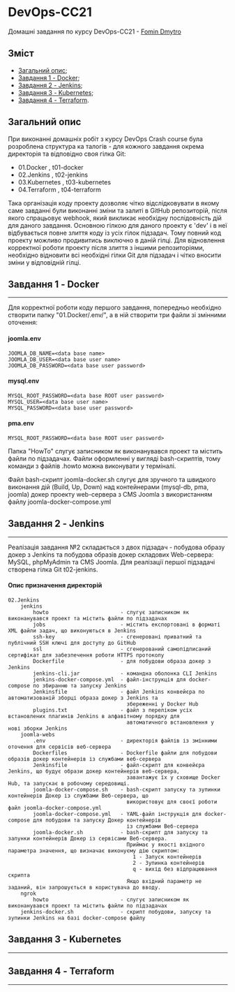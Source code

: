 DevOps-CC21
==============

Домашні завдання по курсу DevOps-CC21 - <a href="mailto:fomindn@gmail.com" title="fomindn@gmail.com">Fomin Dmytro</a>

## Зміст
+ [Загальний опис](#ZagOpys);
+ [Завдання 1 - Docker](#Docker);
+ [Завдання 2 - Jenkins](#Jenkins);
+ [Завдання 3 - Kubernetes](#Kubernetes);
+ [Завдання 4 - Terraform](#Terraform).

## <a name="ZagOpys"></a>Загальний опис

При виконанні домашніх робіт з курсу DevOps Crash course була розроблена структура ка талогів - для кожного завдання окрема директорія та відповідно своя гілка Git:

 + 01.Docker     , t01-docker
 + 02.Jenkins    , t02-jenkins
 + 03.Kubernetes , t03-kubernetes
 + 04.Terraform  , t04-terraform

Така організація коду проекту дозволяє чітко відслідковувати в якому саме завданні були виконанні зміни та залиті в GitHub репозиторій, після якого спрацьовує webhook, який викликає необхідну послідовність дій для даного завдання.
Основною гілкою для даного проекту є 'dev' і в неї відбувається повне злиття коду із усіх гілок підзадач. Тому повний код проекту можливо продивитись виключно в даній гілці.
Для відновлення корректної роботи проекту після злиття з іншими репозиторіями, необхідно відновити всі необхідні гілки Git для підзадач і чітко вносити зміни у відповідній гілці.

## <a name="Docker"></a>Завдання 1 - Docker
----------------------------------------------

Для корректної роботи коду першого завдання, попередньо необхідно створити папку "01.Docker/.env/", а в ній створити три файли зі змінними оточення:
#### joomla.env
```
JOOMLA_DB_NAME=<data base name>
JOOMLA_DB_USER=<data base user name>
JOOMLA_DB_PASSWORD=<data base user password>
```
#### mysql.env
```
MYSQL_ROOT_PASSWORD=<data base ROOT user password>
MYSQL_USER=<data base user name>
MYSQL_PASSWORD=<data base user password>
```
#### pma.env
```
MYSQL_ROOT_PASSWORD=<data base ROOT user password>
```
Папка "HowTo" слугує записником як виконанувався проект та містить файли по підзадачах. Файли оформленні у вигляді bash-скриптів, тому команди з файлів .howto можна виконувати у терміналі.

Файл bash-скрипт joomla-docker.sh  слугує для зручного та швидкого виконання дій (Build, Up, Down) над контейнерами (mysql-db, pma, joomla) докер проекту web-сервера з CMS Joomla з використанням файлу joomla-docker-compose.yml


## <a name="Jenkins"></a>Завдання 2 - Jenkins
----------------------------------------------
Реалізація завдання №2 складається з двох підзадач - побудова образу докер з Jenkins та побудова образів докер складових Web-сервера: MySQL, phpMyAdmin та CMS Joomla. Для реалізації першої підзадачі створена гілка Git t02-jenkins.

#### Опис призначення директорій
```
02.Jenkins
    jenkins
        howto                       - слугує записником як виконанувався проект та містить файли по підзадачах
        jobs                        - містить експортовані в форматі XML файли задач, що виконуються в Jenkins
        ssh-key                     - сгенеровані приватний та публічний SSH ключі для доступу до GitHub
        ssl                         - сгенерований самопідписаний сертифікат для забезпечення роботи HTTPS протоколу
        Dockerfile                  - для побудови образа докер з Jenkins
        jenkins-cli.jar             - командна оболонка CLI Jenkins
        jenkins-docker-compose.yml  - файл-інструкція для docker-compose по збиранню та запуску Jenkins
        Jenkinsfile                 - файл Jenkins конвейєра по автоматизованій зборці образа докер з Jenkins та 
                                      збереженні у Docker Hub
        plugins.txt                 - файл з переліком усіх встановлених плагинів Jenkins в алфавітному порядку для 
                                      автоматичного встановлення у нові зборки Jenkins
    joomla-webs
        .env                        - директорія файлів із змінними оточення для сервісів веб-сервера
        Dockerfiles                 - Dockerfile файли для побудови образів докер контейнерів із службами веб-сервера
        Jenkinsfile                 - файл-скрипт для конвейєра Jenkins, що будує образи докер контейнерів веб-сервера,
                                      завантажує їх у сховище Docker Hub, та запускає в робочому середовищі.
        joomla-docker-compose.sh    - bash-скрипт запуску та зупинки контейнерів Докер із службами Веб-сервера, що 
                                      використовує для своєї роботи файл joomla-docker-compose.yml
        joomla-docker-compose.yml   - YAML-файл інструкція для docker-compose для побудови та запуску Докер контейнерів
                                      із службами Веб-сервера
        joomla-docker.sh            - bash-скрипт для запуску та запунки контейнерів Докер із сервісами Веб-сервера.
                                      Приймає у якості вхідного параметра значення, що визначає виконуєму дію скриптом:
                                        1 - Запуск контейнерів
                                        2 - Зупинка контейнерів
                                        q - вихід без відпрацювання скрипта
                                      Якщо вхідний параметр не заданий, він запрошується в користувача до вводу.
    ngrok
        howto                       - слугує записником як виконанувався проект та містить файли по підзадачах
    jenkins-docker.sh               - скрипт побудови, запуску та зупинки Jenkins на базі docker-compose файлу
```


## <a name="Kubernetes"></a>Завдання 3 - Kubernetes
----------------------------------------------------

## <a name="Terraform"></a>Завдання 4 - Terraform
--------------------------------------------------


 
